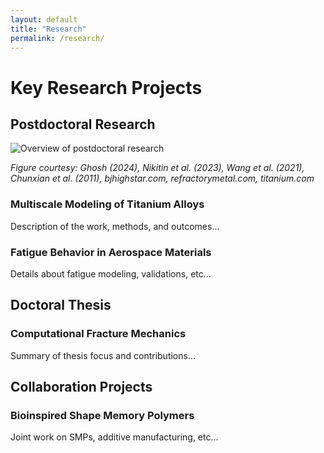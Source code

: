 ```yaml
---
layout: default
title: "Research"
permalink: /research/
---
```



<h1> Key Research Projects </h1>

<section class="research-section">
  <h2>Postdoctoral Research</h2>

  <img src="Photos/PostdocOverview" alt="Overview of postdoctoral research" class="research-image">
  <p class="figure-caption"><em>Figure courtesy: Ghosh (2024), Nikitin et al. (2023), Wang et al. (2021), Chunxian et al. (2011), bjhighstar.com, refractorymetal.com, titanium.com</em></p>

  <div class="research-subsection">
    <h3>Multiscale Modeling of Titanium Alloys</h3>
    <p>Description of the work, methods, and outcomes...</p>
  </div>
  <div class="research-subsection">
    <h3>Fatigue Behavior in Aerospace Materials</h3>
    <p>Details about fatigue modeling, validations, etc...</p>
  </div>
</section>

<section class="research-section">
  <h2>Doctoral Thesis</h2>
  <div class="research-subsection">
    <h3>Computational Fracture Mechanics</h3>
    <p>Summary of thesis focus and contributions...</p>
  </div>
</section>

<section class="research-section">
  <h2>Collaboration Projects</h2>
  <div class="research-subsection">
    <h3>Bioinspired Shape Memory Polymers</h3>
    <p>Joint work on SMPs, additive manufacturing, etc...</p>
  </div>
</section>